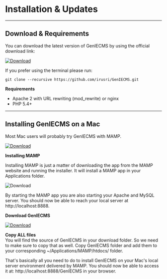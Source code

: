 Installation & Updates
=====================

------------------------
Download & Requirements
------------------------

You can download the latest version of GenIECMS by using the official download link:

[![Download](https://github.com/irusri/GenIECMS/blob/master/docs/download.png?raw=true "Download")](http://geniecms.org/latest/genie.zip)

If you prefer using the terminal please run:

```git clone --recursive https://github.com/irusri/GenIECMS.git```    

**Requirements**
* Apache 2 with URL rewriting (mod_rewrite) or nginx
* PHP 5.4+

------------------------
Installing GenIECMS on a Mac
------------------------
Most Mac users will probably try GenIECMS with MAMP.  

[![Download](https://github.com/irusri/GenIECMS/blob/master/docs/mamp.png?raw=true "Download")](http://www.mamp.info/en/downloads/)

**Installing MAMP**     

Installing MAMP is just a matter of downloading the app from the MAMP website and running the installer. It will install a MAMP app in your Applications folder.    

![Download](https://github.com/irusri/GenIECMS/blob/master/docs/mamp-02.png "Download")   

By starting the MAMP app you are also starting your Apache and MySQL server. You should now be able to reach your local server at http://localhost:8888.    


**Download GenIECMS**     

[![Download](https://github.com/irusri/GenIECMS/blob/master/docs/download.png?raw=true "Download")](http://geniecms.org/latest/genie.zip)   


**Copy ALL files**      
You will find the source of GenIECMS in your download folder. So we need to make sure to copy that as well. Copy GenIECMS folder and add them to your corresponding ~/Applications/MAMP/htdocs/ folder.

That's basically all you need to do to install GenIECMS on your Mac's local server environment delivered by MAMP. You should now be able to access it at: http://localhost:8888/GenIECMS in your browser.

